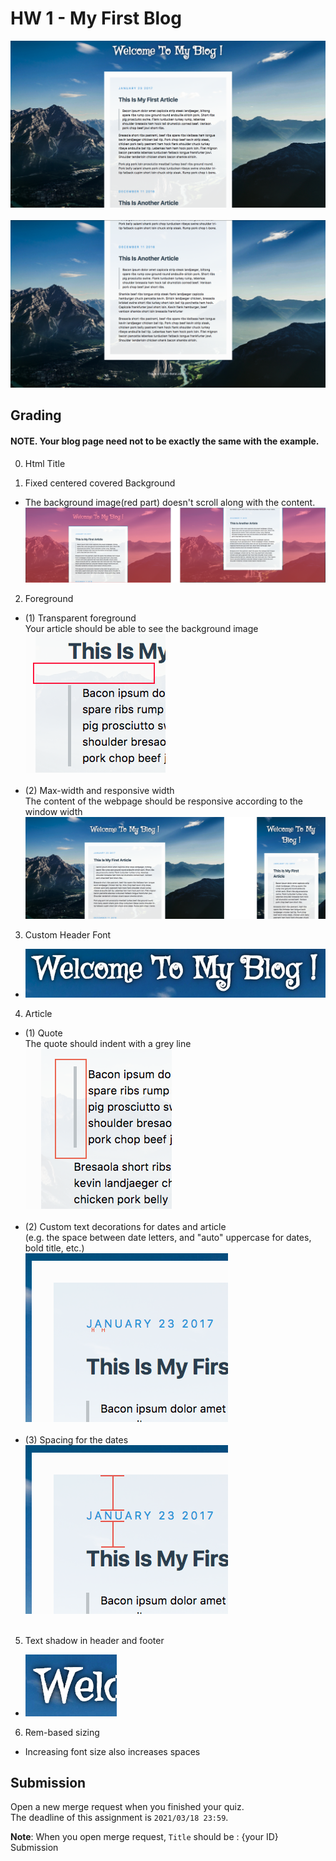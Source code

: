 # HW 1 - My First Blog
![blog](readmeImgs/blog.png)<br /><br />
![footer](readmeImgs/footer.png)<br />

## Grading

#### NOTE. Your blog page need not to be exactly the same with the example.

0. Html Title 

1. Fixed centered covered Background <br />
  * The background image(red part) doesn't scroll along with the content. <br /></font>
![Fixed centered covered background](readmeImgs/problem1.png)

2. Foreground <br />
  * (1) Transparent foreground <br />
  Your article should be able to see the background image <br />
![Transparent foreground](readmeImgs/problem2.png) <br /><br />
  * (2) Max-width and responsive width <br />
The content of the webpage should be responsive according to the window width <br />
![max-width and responsive width](readmeImgs/problem3.png) <br />

3. Custom Header Font <br />
  * ![Custom Header Font](readmeImgs/problem4.png) <br />

4. Article  <br />
  * (1) Quote <br />
  The quote should indent with a grey line <br />
  ![Custom text decorations](readmeImgs/problem5-1.png) <br /><br />
  * (2) Custom text decorations for dates and article <br />
  (e.g. the space between date letters, and "auto" uppercase for dates, bold title, etc.) <br />
  ![Custom text decorations](readmeImgs/problem5-2.png) <br /><br />
  * (3) Spacing for the dates <br />
  ![Spacing for the dates](readmeImgs/problem5-3.png) <br /><br />

5. Text shadow in header and footer <br />
  * ![Text shadow](readmeImgs/problem6.png) <br />

6. Rem-based sizing<br />
  * Increasing font size also increases spaces <br />

## Submission
Open a new merge request when you finished your quiz. <br />
The deadline of this assignment is `2021/03/18 23:59`.<br />

<b>Note</b>: When you open merge request, `Title` should be : {your ID} Submission
